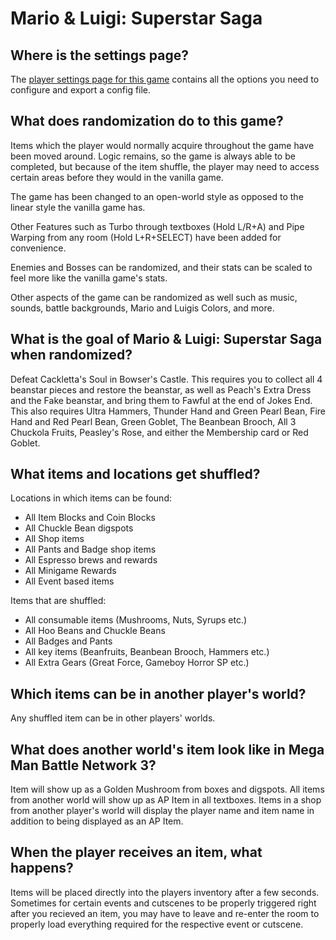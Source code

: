 # Mario & Luigi: Superstar Saga

## Where is the settings page?

The [player settings page for this game](../player-settings) contains all the options you need to configure and
export a config file.

## What does randomization do to this game?

Items which the player would normally acquire throughout the game have been moved around. Logic remains, so the game is
always able to be completed, but because of the item shuffle, the player may need to access certain areas before they
would in the vanilla game.

The game has been changed to an open-world style as opposed to the linear style the vanilla game has.

Other Features such as Turbo through textboxes (Hold L/R+A) and Pipe Warping from any room (Hold L+R+SELECT) have been added for convenience.

Enemies and Bosses can be randomized, and their stats can be scaled to feel more like the vanilla game's stats.

Other aspects of the game can be randomized as well such as music, sounds, battle backgrounds, Mario and Luigis Colors, and more.

## What is the goal of Mario & Luigi: Superstar Saga when randomized?

Defeat Cackletta's Soul in Bowser's Castle. This requires you to collect all 4 beanstar pieces and restore the beanstar, as well as Peach's Extra Dress and the Fake beanstar, and bring them to Fawful at the end of Jokes End. This also requires Ultra Hammers, Thunder Hand and Green Pearl Bean, Fire Hand and Red Pearl Bean, Green Goblet, The Beanbean Brooch, All 3 Chuckola Fruits, Peasley's Rose, and either the Membership card or Red Goblet.

## What items and locations get shuffled?

Locations in which items can be found:
- All Item Blocks and Coin Blocks
- All Chuckle Bean digspots
- All Shop items
- All Pants and Badge shop items
- All Espresso brews and rewards
- All Minigame Rewards
- All Event based items

Items that are shuffled:
- All consumable items (Mushrooms, Nuts, Syrups etc.)
- All Hoo Beans and Chuckle Beans
- All Badges and Pants
- All key items (Beanfruits, Beanbean Brooch, Hammers etc.)
- All Extra Gears (Great Force, Gameboy Horror SP etc.)

## Which items can be in another player's world?

Any shuffled item can be in other players' worlds.


## What does another world's item look like in Mega Man Battle Network 3?

Item will show up as a Golden Mushroom from boxes and digspots. All items from another world will show up as AP Item in all textboxes.
Items in a shop from another player's world will display the player name and item name in addition to being displayed as an AP Item.

## When the player receives an item, what happens?

Items will be placed directly into the players inventory after a few seconds. Sometimes for certain events and cutscenes to be properly triggered right after you recieved an item, you may have to leave and re-enter the room to properly load everything required for the respective event or cutscene.
